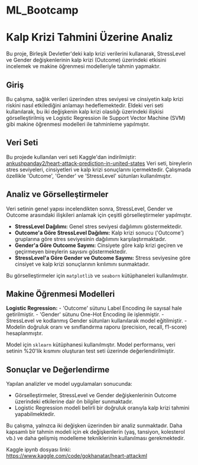 # ML_Bootcamp

# Kalp Krizi Tahmini Üzerine Analiz

Bu proje, Birleşik Devletler'deki kalp krizi verilerini kullanarak, StressLevel ve Gender değişkenlerinin kalp krizi (Outcome) üzerindeki etkisini incelemek ve makine öğrenmesi modelleriyle tahmin yapmaktır.

## Giriş

Bu çalışma, sağlık verileri üzerinden stres seviyesi ve cinsiyetin kalp krizi riskini nasıl etkilediğini anlamayı hedeflemektedir. Eldeki veri seti kullanılarak, bu iki değişkenin kalp krizi olasılığı üzerindeki ilişkisi görselleştirilmiş ve Logistic Regression ile Support Vector Machine (SVM) gibi makine öğrenmesi modelleri ile tahminleme yapılmıştır.

## Veri Seti

Bu projede kullanılan veri seti Kaggle'dan indirilmiştir: [ankushpanday2/heart-attack-prediction-in-united-states](https://www.kaggle.com/datasets/ankushpanday2/heart-attack-prediction-in-united-states)
Veri seti, bireylerin stres seviyeleri, cinsiyetleri ve kalp krizi sonuçlarını içermektedir. Çalışmada özellikle 'Outcome', 'Gender' ve 'StressLevel' sütunları kullanılmıştır.


## Analiz ve Görselleştirmeler

Veri setinin genel yapısı incelendikten sonra, StressLevel, Gender ve Outcome arasındaki ilişkileri anlamak için çeşitli görselleştirmeler yapılmıştır.

- **StressLevel Dağılımı:** Genel stres seviyesi dağılımını göstermektedir.
- **Outcome'a Göre StressLevel Dağılımı:** Kalp krizi sonucu ('Outcome') gruplarına göre stres seviyesinin dağılımını karşılaştırmaktadır.
- **Gender'a Göre Outcome Sayımı:** Cinsiyete göre kalp krizi geçiren ve geçirmeyen bireylerin sayısını göstermektedir.
- **StressLevel'a Göre Gender ve Outcome Sayımı:** Stress seviyesine göre cinsiyet ve kalp krizi sonuçlarının kırılımını sunmaktadır.

Bu görselleştirmeler için `matplotlib` ve `seaborn` kütüphaneleri kullanılmıştır.

## Makine Öğrenmesi Modelleri

**Logistic Regression:**
    -   'Outcome' sütunu Label Encoding ile sayısal hale getirilmiştir.
    -   'Gender' sütunu One-Hot Encoding ile işlenmiştir.
    -   StressLevel ve kodlanmış Gender sütunları kullanılarak model eğitilmiştir.
    -   Modelin doğruluk oranı ve sınıflandırma raporu (precision, recall, f1-score) hesaplanmıştır.


Model için `sklearn` kütüphanesi kullanılmıştır. Model performansı, veri setinin %20'lik kısmını oluşturan test seti üzerinde değerlendirilmiştir.

## Sonuçlar ve Değerlendirme

Yapılan analizler ve model uygulamaları sonucunda:

-   Görselleştirmeler, StressLevel ve Gender değişkenlerinin Outcome üzerindeki etkilerine dair ön bilgiler sunmaktadır.
-   Logistic Regression modeli belirli bir doğruluk oranıyla kalp krizi tahmini yapabilmektedir.

Bu çalışma, yalnızca iki değişken üzerinden bir analiz sunmaktadır. Daha kapsamlı bir tahmin modeli için ek değişkenlerin (yaş, tansiyon, kolesterol vb.) ve daha gelişmiş modelleme tekniklerinin kullanılması gerekmektedir.

Kaggle ipynb dosyası linki: https://www.kaggle.com/code/gokhanatar/heart-attackml

